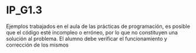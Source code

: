# IP_G1.3
Ejemplos trabajados en el aula de las prácticas de programación, es posible que el código esté incompleo o erróneo, por lo que no constituyen una solución al problema. 
El alumno debe verificar el funcionamiento y corrección de los mismos
